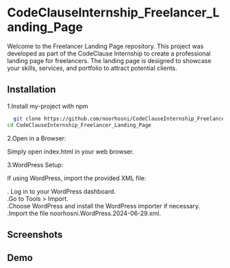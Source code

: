 
# CodeClauseInternship_Freelancer_Landing_Page

Welcome to the Freelancer Landing Page repository. This project was developed as part of the CodeClause Internship to create a professional landing page for freelancers. The landing page is designed to showcase your skills, services, and portfolio to attract potential clients.

## Installation

1.Install my-project with npm

```bash
  git clone https://github.com/noorhosni/CodeClauseInternship_Freelancer_Landing_Page.git
cd CodeClauseInternship_Freelancer_Landing_Page
```
2.Open in a Browser:

Simply open index.html in your web browser.

3.WordPress Setup:

If using WordPress, import the provided XML file:

. Log in to your WordPress dashboard.  
.Go to Tools > Import.                   
.Choose WordPress and install the WordPress importer if necessary.       
.Import the file noorhosni.WordPress.2024-06-29.xml.
    
## Screenshots


## Demo



